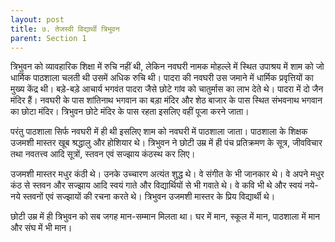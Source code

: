 ```yaml
---
layout: post
title: ७. तेजस्वी विद्यार्थी त्रिभुवन
parent: Section 1
---
```


त्रिभुवन को व्यावहारिक शिक्षा में रुचि नहीं थी, लेकिन नवघरी नामक मोहल्ले में स्थित उपाश्रय में शाम को जो धार्मिक पाठशाला चलती थी उसमें अधिक रुचि थी। पादरा की नवघरी उस जमाने में धार्मिक प्रवृत्तियों का मुख्य केंद्र थी। बड़े-बड़े आचार्य भगवंत पादरा जैसे छोटे गांव को चातुर्मास का लाभ देते थे। पादरा में दो जैन मंदिर हैं। नवघरी के पास शांतिनाथ भगवान का बड़ा मंदिर और शेठ बाजार के पास स्थित संभवनाथ भगवान का छोटा मंदिर। त्रिभुवन छोटे मंदिर के पास रहता इसलिए वहीं पूजा करने जाता।

परंतु पाठशाला सिर्फ नवघरी में ही थी इसलिए शाम को नवघरी में पाठशाला जाता। पाठशाला के शिक्षक उजमशी मास्तर खूब श्रद्धालु और होशियार थे। त्रिभुवन ने छोटी उम्र में ही पंच प्रतिक्रमण के सूत्र, जीवविचार तथा नवतत्त्व आदि सूत्रों, स्तवन एवं सज्झाय कंठस्थ कर लिए।

उजमशी मास्तर मधुर कंठी थे। उनके उच्चारण अत्यंत शुद्ध थे। वे संगीत के भी जानकार थे। वे अपने मधुर कंठ से स्तवन और सज्झाय आदि स्वयं गाते और विद्यार्थियों से भी गवाते थे। वे कवि भी थे और स्वयं नये-नये स्तवनों एवं सज्झायों की रचना करते थे। त्रिभुवन उजमशी मास्तर के प्रिय विद्यार्थी थे।

छोटी उम्र में ही त्रिभुवन को सब जगह मान-सम्मान मिलता था। घर में मान, स्कूल में मान, पाठशाला में मान और संघ में भी मान।